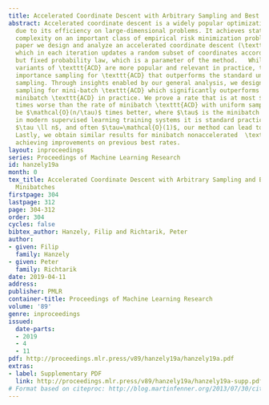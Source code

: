 ```yaml
---
title: Accelerated Coordinate Descent with Arbitrary Sampling and Best Rates for Minibatches
abstract: Accelerated coordinate descent is a widely popular optimization algorithm
  due to its efficiency on large-dimensional problems. It achieves state-of-the-art
  complexity on an important class of empirical risk minimization problems.  In this
  paper we design and analyze an accelerated coordinate descent (\texttt{ACD}) method
  which in each iteration updates a random subset of coordinates according to an arbitrary
  but fixed probability law, which is a parameter of the method.   While mini-batch
  variants of \texttt{ACD} are more popular and relevant in practice, there is no
  importance sampling for \texttt{ACD} that outperforms the standard uniform mini-batch
  sampling. Through insights enabled by our general analysis, we design new importance
  sampling for mini-batch \texttt{ACD} which significantly outperforms previous state-of-the-art
  minibatch \texttt{ACD} in practice. We prove a rate that is at most $\mathcal{O}(\sqrt{\tau})$
  times worse than the rate of minibatch \texttt{ACD} with uniform sampling, but can
  be $\mathcal{O}(n/\tau)$ times better, where $\tau$ is the minibatch size. Since
  in modern supervised learning training systems it is standard practice to choose
  $\tau \ll n$, and often $\tau=\mathcal{O}(1)$, our method can lead to dramatic speedups.
  Lastly, we obtain similar results for minibatch nonaccelerated  \texttt{CD} as well,
  achieving improvements on previous best rates.
layout: inproceedings
series: Proceedings of Machine Learning Research
id: hanzely19a
month: 0
tex_title: Accelerated Coordinate Descent with Arbitrary Sampling and Best Rates for
  Minibatches
firstpage: 304
lastpage: 312
page: 304-312
order: 304
cycles: false
bibtex_author: Hanzely, Filip and Richtarik, Peter
author:
- given: Filip
  family: Hanzely
- given: Peter
  family: Richtarik
date: 2019-04-11
address: 
publisher: PMLR
container-title: Proceedings of Machine Learning Research
volume: '89'
genre: inproceedings
issued:
  date-parts:
  - 2019
  - 4
  - 11
pdf: http://proceedings.mlr.press/v89/hanzely19a/hanzely19a.pdf
extras:
- label: Supplementary PDF
  link: http://proceedings.mlr.press/v89/hanzely19a/hanzely19a-supp.pdf
# Format based on citeproc: http://blog.martinfenner.org/2013/07/30/citeproc-yaml-for-bibliographies/
---
```

